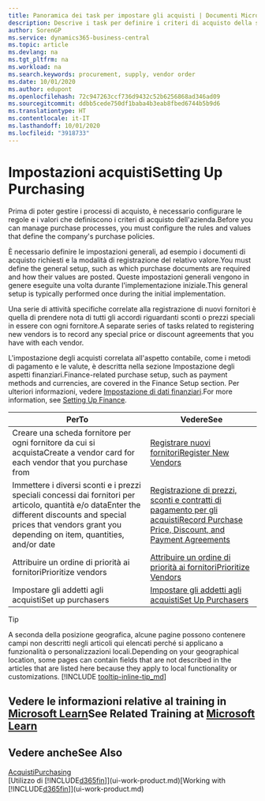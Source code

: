 ```yaml
---
title: Panoramica dei task per impostare gli acquisti | Documenti Microsoft
description: Descrive i task per definire i criteri di acquisto della società e impostare i processi di acquisto.
author: SorenGP
ms.service: dynamics365-business-central
ms.topic: article
ms.devlang: na
ms.tgt_pltfrm: na
ms.workload: na
ms.search.keywords: procurement, supply, vendor order
ms.date: 10/01/2020
ms.author: edupont
ms.openlocfilehash: 72c947263ccf736d9432c52b6256868ad346ad09
ms.sourcegitcommit: ddbb5cede750df1baba4b3eab8fbed6744b5b9d6
ms.translationtype: HT
ms.contentlocale: it-IT
ms.lasthandoff: 10/01/2020
ms.locfileid: "3918733"
---
```

# <a name="setting-up-purchasing"></a><span data-ttu-id="50773-103">Impostazioni acquisti</span><span class="sxs-lookup"><span data-stu-id="50773-103">Setting Up Purchasing</span></span>
<span data-ttu-id="50773-104">Prima di poter gestire i processi di acquisto, è necessario configurare le regole e i valori che definiscono i criteri di acquisto dell'azienda.</span><span class="sxs-lookup"><span data-stu-id="50773-104">Before you can manage purchase processes, you must configure the rules and values that define the company's purchase policies.</span></span>

<span data-ttu-id="50773-105">È necessario definire le impostazioni generali, ad esempio i documenti di acquisto richiesti e la modalità di registrazione del relativo valore.</span><span class="sxs-lookup"><span data-stu-id="50773-105">You must define the general setup, such as which purchase documents are required and how their values are posted.</span></span> <span data-ttu-id="50773-106">Queste impostazioni generali vengono in genere eseguite una volta durante l'implementazione iniziale.</span><span class="sxs-lookup"><span data-stu-id="50773-106">This general setup is typically performed once during the initial implementation.</span></span>

<span data-ttu-id="50773-107">Una serie di attività specifiche correlate alla registrazione di nuovi fornitori è quella di prendere nota di tutti gli accordi riguardanti sconti o prezzi speciali in essere con ogni fornitore.</span><span class="sxs-lookup"><span data-stu-id="50773-107">A separate series of tasks related to registering new vendors is to record any special price or discount agreements that you have with each vendor.</span></span>

<span data-ttu-id="50773-108">L'impostazione degli acquisti correlata all'aspetto contabile, come i metodi di pagamento e le valute, è descritta nella sezione Impostazione degli aspetti finanziari.</span><span class="sxs-lookup"><span data-stu-id="50773-108">Finance-related purchase setup, such as payment methods and currencies, are covered in the Finance Setup section.</span></span> <span data-ttu-id="50773-109">Per ulteriori informazioni, vedere [Impostazione di dati finanziari](finance-setup-finance.md).</span><span class="sxs-lookup"><span data-stu-id="50773-109">For more information, see [Setting Up Finance](finance-setup-finance.md).</span></span>

| <span data-ttu-id="50773-110">Per</span><span class="sxs-lookup"><span data-stu-id="50773-110">To</span></span> | <span data-ttu-id="50773-111">Vedere</span><span class="sxs-lookup"><span data-stu-id="50773-111">See</span></span> |
| --- | --- |
| <span data-ttu-id="50773-112">Creare una scheda fornitore per ogni fornitore da cui si acquista</span><span class="sxs-lookup"><span data-stu-id="50773-112">Create a vendor card for each vendor that you purchase from</span></span>|[<span data-ttu-id="50773-113">Registrare nuovi fornitori</span><span class="sxs-lookup"><span data-stu-id="50773-113">Register New Vendors</span></span>](purchasing-how-register-new-vendors.md) |
| <span data-ttu-id="50773-114">Immettere i diversi sconti e i prezzi speciali concessi dai fornitori per articolo, quantità e/o data</span><span class="sxs-lookup"><span data-stu-id="50773-114">Enter the different discounts and special prices that vendors grant you depending on item, quantities, and/or date</span></span> |[<span data-ttu-id="50773-115">Registrazione di prezzi, sconti e contratti di pagamento per gli acquisti</span><span class="sxs-lookup"><span data-stu-id="50773-115">Record Purchase Price, Discount, and Payment Agreements</span></span>](purchasing-how-record-purchase-price-discount-payment-agreements.md) |
| <span data-ttu-id="50773-116">Attribuire un ordine di priorità ai fornitori</span><span class="sxs-lookup"><span data-stu-id="50773-116">Prioritize vendors</span></span> |[<span data-ttu-id="50773-117">Attribuire un ordine di priorità ai fornitori</span><span class="sxs-lookup"><span data-stu-id="50773-117">Prioritize Vendors</span></span>](purchasing-how-prioritize-vendors.md) |
| <span data-ttu-id="50773-118">Impostare gli addetti agli acquisti</span><span class="sxs-lookup"><span data-stu-id="50773-118">Set up purchasers</span></span> |[<span data-ttu-id="50773-119">Impostare gli addetti agli acquisti</span><span class="sxs-lookup"><span data-stu-id="50773-119">Set Up Purchasers</span></span>](purchasing-how-setup-purchasers.md) |

> [!TIP]
> <span data-ttu-id="50773-120">A seconda della posizione geografica, alcune pagine possono contenere campi non descritti negli articoli qui elencati perché si applicano a funzionalità o personalizzazioni locali.</span><span class="sxs-lookup"><span data-stu-id="50773-120">Depending on your geographical location, some pages can contain fields that are not described in the articles that are listed here because they apply to local functionality or customizations.</span></span> [!INCLUDE [tooltip-inline-tip_md](includes/tooltip-inline-tip_md.md)]

## <a name="see-related-training-at-microsoft-learn"></a><span data-ttu-id="50773-121">Vedere le informazioni relative al training in [Microsoft Learn](/learn/paths/trade-get-started-dynamics-365-business-central/)</span><span class="sxs-lookup"><span data-stu-id="50773-121">See Related Training at [Microsoft Learn](/learn/paths/trade-get-started-dynamics-365-business-central/)</span></span>

## <a name="see-also"></a><span data-ttu-id="50773-122">Vedere anche</span><span class="sxs-lookup"><span data-stu-id="50773-122">See Also</span></span>

[<span data-ttu-id="50773-123">Acquisti</span><span class="sxs-lookup"><span data-stu-id="50773-123">Purchasing</span></span>](purchasing-manage-purchasing.md)  
<span data-ttu-id="50773-124">[Utilizzo di [!INCLUDE[d365fin](includes/d365fin_md.md)]](ui-work-product.md)</span><span class="sxs-lookup"><span data-stu-id="50773-124">[Working with [!INCLUDE[d365fin](includes/d365fin_md.md)]](ui-work-product.md)</span></span>

